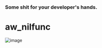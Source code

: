 ### Some shit for your developer's hands.

# aw_nilfunc
![image](https://user-images.githubusercontent.com/67761888/161419931-d5246b0f-2c59-4e6a-a7ea-edab030a5fa0.png)
